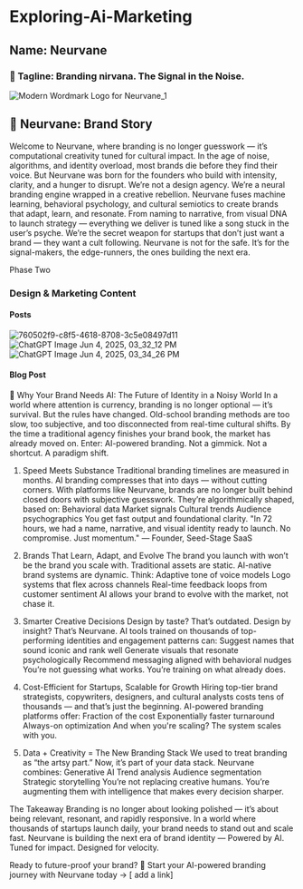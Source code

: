 # Exploring-Ai-Marketing

## Name: Neurvane

### 🔖 Tagline: Branding nirvana. The Signal in the Noise.
![Modern Wordmark Logo for Neurvane_1](https://github.com/user-attachments/assets/8abb7ac5-5223-43ac-9431-7c35aa7edb36)

## 📘 Neurvane: Brand Story
Welcome to Neurvane, where branding is no longer guesswork — it’s computational creativity tuned for cultural impact.
In the age of noise, algorithms, and identity overload, most brands die before they find their voice. But Neurvane was born for the founders who build with intensity, clarity, and a hunger to disrupt.
We’re not a design agency.
We’re a neural branding engine wrapped in a creative rebellion.
Neurvane fuses machine learning, behavioral psychology, and cultural semiotics to create brands that adapt, learn, and resonate. From naming to narrative, from visual DNA to launch strategy — everything we deliver is tuned like a song stuck in the user’s psyche.
We’re the secret weapon for startups that don’t just want a brand — they want a cult following.
Neurvane is not for the safe. It’s for the signal-makers, the edge-runners, the ones building the next era.

Phase Two
### Design & Marketing Content
#### Posts
![760502f9-c8f5-4618-8708-3c5e08497d11](https://github.com/user-attachments/assets/7a5c2ea8-579f-40aa-923c-763405075583)
![ChatGPT Image Jun 4, 2025, 03_32_12 PM](https://github.com/user-attachments/assets/fbfd6423-ee14-404e-b581-1abd0d866f84) 
![ChatGPT Image Jun 4, 2025, 03_34_26 PM](https://github.com/user-attachments/assets/6c3959c8-c715-4902-a80b-50d99135a9c5)

#### Blog Post
🧠 Why Your Brand Needs AI: The Future of Identity in a Noisy World
In a world where attention is currency, branding is no longer optional — it’s survival. But the rules have changed.
Old-school branding methods are too slow, too subjective, and too disconnected from real-time cultural shifts. By the time a traditional agency finishes your brand book, the market has already moved on.
Enter: AI-powered branding.
Not a gimmick. Not a shortcut.
A paradigm shift.
1. Speed Meets Substance
Traditional branding timelines are measured in months.
AI branding compresses that into days — without cutting corners.
With platforms like Neurvane, brands are no longer built behind closed doors with subjective guesswork. They’re algorithmically shaped, based on:
Behavioral data
Market signals
Cultural trends
Audience psychographics
You get fast output and foundational clarity.
"In 72 hours, we had a name, narrative, and visual identity ready to launch. No compromise. Just momentum." — Founder, Seed-Stage SaaS

2. Brands That Learn, Adapt, and Evolve
The brand you launch with won’t be the brand you scale with.
Traditional assets are static.
AI-native brand systems are dynamic.
Think:
Adaptive tone of voice models
Logo systems that flex across channels
Real-time feedback loops from customer sentiment
AI allows your brand to evolve with the market, not chase it.

3. Smarter Creative Decisions
Design by taste? That’s outdated.
Design by insight? That’s Neurvane.
AI tools trained on thousands of top-performing identities and engagement patterns can:
Suggest names that sound iconic and rank well
Generate visuals that resonate psychologically
Recommend messaging aligned with behavioral nudges
You’re not guessing what works. You’re training on what already does.

4. Cost-Efficient for Startups, Scalable for Growth
Hiring top-tier brand strategists, copywriters, designers, and cultural analysts costs tens of thousands — and that’s just the beginning.
AI-powered branding platforms offer:
Fraction of the cost
Exponentially faster turnaround
Always-on optimization
And when you're scaling? The system scales with you.

5. Data + Creativity = The New Branding Stack
We used to treat branding as “the artsy part.”
Now, it’s part of your data stack.
Neurvane combines:
Generative AI
Trend analysis
Audience segmentation
Strategic storytelling
You’re not replacing creative humans.
You’re augmenting them with intelligence that makes every decision sharper.

The Takeaway
Branding is no longer about looking polished — it’s about being relevant, resonant, and rapidly responsive.
In a world where thousands of startups launch daily, your brand needs to stand out and scale fast.
Neurvane is building the next era of brand identity —
Powered by AI. Tuned for impact. Designed for velocity.

Ready to future-proof your brand?
🚀 Start your AI-powered branding journey with Neurvane today → [ add a link]

